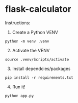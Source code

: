 # flask-calculator

Instructions: 
1. Create a Python VENV
```
python -m venv .venv
```
2. Activate the VENV
```
source .venv/Scripts/activate
```
3. Install dependcies/packages
```
pip install -r requirements.txt
```
4. Run it!
```
python app.py
```